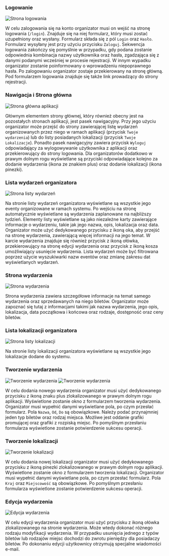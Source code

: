 ### Logowanie
![](../assets/instr_login.png "Strona logowania")

W celu zalogowania się na konto organizator musi on wejść na stronę logowania (`/login`). Znajduje się na niej formularz, który musi zostać uzupełniony oraz wysłany. Formularz składa się z pól `Login` oraz `Hasło`. Formularz wysyłany jest przy użyciu przycisku `Zaloguj`. Sekwencja logowania zakończy się pomyślnie w przypadku, gdy podana zostanie odpowiednia kombinacja nazwy użytkownika oraz hasła, zgadzająca się z danymi podanymi wcześniej w procesie rejestracji. W innym wypadku organizator zostanie poinformowany o wprowadzeniu niepoprawnego hasła. Po zalogowaniu organizator zostaje przekierowany na stronę główną. Pod formularzem logowania znajduje się także link prowadzący do strony rejestracji.

### Nawigacja i Strona główna
![](../assets/org_instr_main.png "Strona główna aplikacji")

Głównym elementem strony głównej, który również obecny jest na pozostałych stronach aplikacji, jest pasek nawigacyjny. Przy jego użyciu organizator może przejść do strony zawierającej listę wydarzeń organizowanych przez niego w ramach aplikacji (przycisk `Twoje wydarzenia`) lub do listy posiadanych lokalizacji (przycisk `Twoje Lokalizacje`). Ponadto pasek nawigacyjny zawiera przycisk `Wyloguj` odpowiadający za wylogowywanie użytkownika z aplikacji oraz przekierowujący do strony logowania. Dla organizatorów dodatkowo w prawym dolnym rogu wyświetlane są przyciski odpowiadające kolejno za dodanie wydarzenia (ikona ze znakiem plus) oraz dodanie lokalizacji (ikona pinezki).

### Lista wydarzeń organizatora
![](../assets/org_instr_event_list.png "Strona listy wydarzeń")

Na stronie listy wydarzeń organizatora wyświetlane są wszystkie jego eventy organizowane w ramach systemu. Po wejściu na stronę automatycznie wyświetlane są wydarzenia zaplanowane na najbliższy tydzień. Elementy listy wyświetlane są jako niezależne karty zawierające informacje o wydarzeniu, takie jak jego nazwa, opis, lokalizacja oraz data. Organizator może użyć dedykowanego przycisku z ikoną oka, aby przejść na stronę wydarzenia, zawierającą więcej informacji na jego temat. W karcie wydarzenia znajduje się również przycisk z ikoną ołówka, przekierowujący na stronę edycji wydarzenia oraz przycisk z ikoną kosza umożliwiający usunięcie wydarzenia. Lista wydarzeń może być filtrowana poprzez użycie wyszukiwarki nazw eventów oraz zmianę zakresu dat wyświetlanych wydarzeń.


### Strona wydarzenia
![](../assets/org_instr_event.png "Strona wydarzenia")

Strona wydarzenia zawiera szczegółowe informacje na temat samego wydarzenia oraz sprzedawanych na niego biletów. Organizator może zapoznać się tutaj z informacjami takimi jak nazwa wydarzenia, jego opis, lokalizacja, data początkowa i końcowa oraz rodzaje, dostępność oraz ceny biletów.


### Lista lokalizacji organizatora
![](../assets/org_instr_loc_list.png "Strona listy lokalizacji")

Na stronie listy lokalizacji organizatora wyświetlane są wszystkie jego lokalizacje dodane do systemu.


### Tworzenie wydarzenia
![](../assets/org_instr_add_event.png "Tworzenie wydarzenia")
![](../assets/org_instr_add_event2.png "Tworzenie wydarzenia")


W celu dodania nowego wydarzenia organizator musi użyć dedykowanego przycisku z ikoną znaku plus zlokalizowanego w prawym dolnym rogu aplikacji. Wyświetlone zostanie okno z formularzem tworzenia wydarzenia. Organizator musi wypełnić danymi wyświetlane pola, po czym przesłać formularz. Pola `Nazwa`, `Od`, `Do` są obowiązkowe. Należy podać przynajmniej jeden typ biletów oraz rodzaj miejsca. Możliwe jest oddanie grafiki promującej oraz grafiki z rozpiską miejsc. Po pomyślnym przesłaniu formularza wyświetlone zostanie potwierdzenie sukcesu operacji.

### Tworzenie lokalizacji
![](../assets/org_instr_add_loc.png "Tworzenie lokalizacji")

W celu dodania nowej lokalizacji organizator musi użyć dedykowanego przycisku z ikoną pinezki zlokalizowanego w prawym dolnym rogu aplikacji. Wyświetlone zostanie okno z formularzem tworzenia lokalizacji. Organizator musi wypełnić danymi wyświetlane pola, po czym przesłać formularz. Pola `Kraj` oraz `Miejscowość` są obowiązkowe. Po pomyślnym przesłaniu formularza wyświetlone zostanie potwierdzenie sukcesu operacji.

### Edycja wydarzenia
![](../assets/org_instr_ev_edit.png "Edycja wydarzenia")

W celu edycji wydarzenia organizator musi użyć przycisku z ikoną ołówka zlokalizowanego na stronie wydarzenia. Może wtedy dokonać różnego rodzaju modyfikacji wydarzenia. W przypadku usunięcia jednego z typów biletów lub rodzajów miejsc dochodzi do zwrotu pieniędzy dla posiadaczy biletów. Po dokonaniu edycji użytkownicy otrzymują specjalne wiadomości e-mail.

<!-- ### Tworzenie konta
![](../assets/org_instr_reg.png "Strona rejestracji")

Aby korzystać z aplikacji organizator musi posiadać specjalne konto. W tym celu musi on wejść na stronę rejestracji (`/register`). Znajduje się na niej link prowadzący do dedykowanego formularza dla organizatorów. Formularz składa się z pól danych konta (`Login`,`Adres e-mail`, `Hasło`, `Powtórz hasło`) oraz pól przeznaczonych dla danych organizatora/organizacji (`Nazwa organizatora`). Aby formularz został zaakceptowany, użytkownik musi uzupełnić wszystkie wymagane pola oraz podać nieużyty wcześniej w systemie login oraz e-mail, a wybrane przez niego hasła muszą być identyczne, spełniające wymagania dot. długości. Formularz wysyłany jest przy użyciu przycisku `Wyślij wniosek`. Złożony wniosek musi być następnie zaakceptowany przez administratora. Decyzja dot. wniosku zostaje przesłana w wiadomości na podany wcześniej adres e-mail. Pod formularzem rejestracyjnym znajduje się także link prowadzący do strony logowania.

<span style="color:red">** TODO APSI-34**</span> -->

<!-- ### Edycja lokalizacji

<span style="color:red">** TODO APSI-31**</span>

### Usunięcie lokalizacji

<span style="color:red">** TODO APSI-30**</span> -->

<!-- 

### Usunięcie wydarzenia

<span style="color:red">** TODO APSI-27**</span> -->